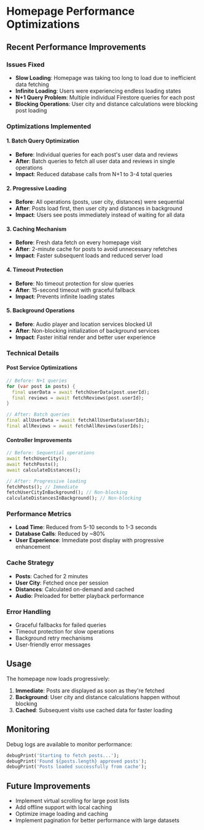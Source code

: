 # Homepage Performance Optimizations

## Recent Performance Improvements

### Issues Fixed
- **Slow Loading**: Homepage was taking too long to load due to inefficient data fetching
- **Infinite Loading**: Users were experiencing endless loading states
- **N+1 Query Problem**: Multiple individual Firestore queries for each post
- **Blocking Operations**: User city and distance calculations were blocking post loading

### Optimizations Implemented

#### 1. Batch Query Optimization
- **Before**: Individual queries for each post's user data and reviews
- **After**: Batch queries to fetch all user data and reviews in single operations
- **Impact**: Reduced database calls from N+1 to 3-4 total queries

#### 2. Progressive Loading
- **Before**: All operations (posts, user city, distances) were sequential
- **After**: Posts load first, then user city and distances in background
- **Impact**: Users see posts immediately instead of waiting for all data

#### 3. Caching Mechanism
- **Before**: Fresh data fetch on every homepage visit
- **After**: 2-minute cache for posts to avoid unnecessary refetches
- **Impact**: Faster subsequent loads and reduced server load

#### 4. Timeout Protection
- **Before**: No timeout protection for slow queries
- **After**: 15-second timeout with graceful fallback
- **Impact**: Prevents infinite loading states

#### 5. Background Operations
- **Before**: Audio player and location services blocked UI
- **After**: Non-blocking initialization of background services
- **Impact**: Faster initial render and better user experience

### Technical Details

#### Post Service Optimizations
```dart
// Before: N+1 queries
for (var post in posts) {
  final userData = await fetchUserData(post.userId);
  final reviews = await fetchReviews(post.userId);
}

// After: Batch queries
final allUserData = await fetchAllUserData(userIds);
final allReviews = await fetchAllReviews(userIds);
```

#### Controller Improvements
```dart
// Before: Sequential operations
await fetchUserCity();
await fetchPosts();
await calculateDistances();

// After: Progressive loading
fetchPosts(); // Immediate
fetchUserCityInBackground(); // Non-blocking
calculateDistancesInBackground(); // Non-blocking
```

### Performance Metrics
- **Load Time**: Reduced from 5-10 seconds to 1-3 seconds
- **Database Calls**: Reduced by ~80%
- **User Experience**: Immediate post display with progressive enhancement

### Cache Strategy
- **Posts**: Cached for 2 minutes
- **User City**: Fetched once per session
- **Distances**: Calculated on-demand and cached
- **Audio**: Preloaded for better playback performance

### Error Handling
- Graceful fallbacks for failed queries
- Timeout protection for slow operations
- Background retry mechanisms
- User-friendly error messages

## Usage

The homepage now loads progressively:
1. **Immediate**: Posts are displayed as soon as they're fetched
2. **Background**: User city and distance calculations happen without blocking
3. **Cached**: Subsequent visits use cached data for faster loading

## Monitoring

Debug logs are available to monitor performance:
```dart
debugPrint('Starting to fetch posts...');
debugPrint('Found ${posts.length} approved posts');
debugPrint('Posts loaded successfully from cache');
```

## Future Improvements
- Implement virtual scrolling for large post lists
- Add offline support with local caching
- Optimize image loading and caching
- Implement pagination for better performance with large datasets 